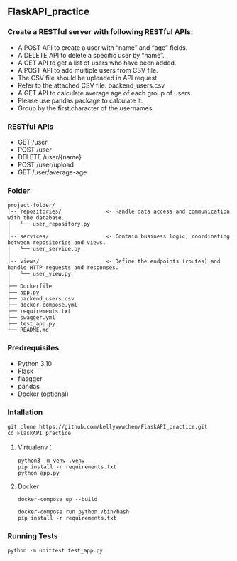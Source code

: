 ## FlaskAPI_practice

### Create a RESTful server with following RESTful APIs:

- A POST API to create a user with “name” and “age” fields.
- A DELETE API to delete a specific user by “name”.
- A GET API to get a list of users who have been added.
- A POST API to add multiple users from CSV file.
- The CSV file should be uploaded in API request.
- Refer to the attached CSV file: backend_users.csv
- A GET API to calculate average age of each group of users.
- Please use pandas package to calculate  it.
- Group by the first character of the usernames.

### RESTful APIs
- GET /user
- POST /user
- DELETE /user/{name}
- POST /user/upload
- GET /user/average-age

### Folder
    project-folder/
    │-- repositories/              <- Handle data access and communication with the database.
    │   └── user_repository.py
    │
    │-- services/                  <- Contain business logic, coordinating between repositories and views.
    │   └── user_service.py
    │
    │-- views/                     <- Define the endpoints (routes) and handle HTTP requests and responses.
    │   └── user_view.py
    │
    ├── Dockerfile        
    ├── app.py            
    ├── backend_users.csv 
    ├── docker-compose.yml
    ├── requirements.txt  
    ├── swagger.yml       
    ├── test_app.py       
    └── README.md         

### Predrequisites
- Python 3.10
- Flask
- flasgger
- pandas
- Docker (optional)

### Intallation
```
git clone https://github.com/kellywwwchen/FlaskAPI_practice.git
cd FlaskAPI_practice
```
1. Virtualenv：
    ```
    python3 -m venv .venv
    pip install -r requirements.txt
    python app.py
    ```

2. Docker
    ```
    docker-compose up --build
    ```
    
    ```
    docker-compose run python /bin/bash
    pip install -r requirements.txt
    ```

### Running Tests
```
python -m unittest test_app.py
```